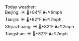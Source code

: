 Today weather:  
Beijing: ☀️ 🌡️+84°F 🌬️↖9mph  
Tianjin: ☀️ 🌡️+82°F 🌬️↖7mph  
Shijiazhuang: ☀️ 🌡️+82°F 🌬️↖2mph  
Tangshan: ☀️ 🌡️+82°F 🌬️↖7mph  
